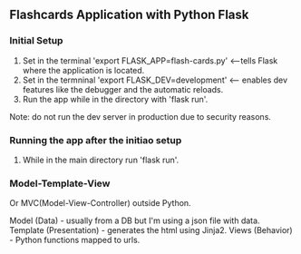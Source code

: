 ## Flashcards Application with Python Flask

### Initial Setup
1. Set in the terminal 'export FLASK_APP=flash-cards.py' <--tells Flask where the application is located.
2. Set in the termninal 'export FLASK_DEV=development' <-- enables dev features like the debugger and the automatic reloads.
3. Run the app while in the directory with 'flask run'.

Note: do not run the dev server in production due to security reasons.

### Running the app after the initiao setup
1. While in the main directory run 'flask run'.

### Model-Template-View
Or MVC(Model-View-Controller) outside Python.

Model (Data) - usually from a DB but I'm using a json file with data.
Template (Presentation) - generates the html using Jinja2.
Views (Behavior) - Python functions mapped to urls.